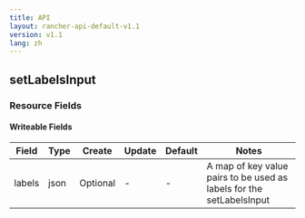 ```yaml
---
title: API
layout: rancher-api-default-v1.1
version: v1.1
lang: zh
---
```


## setLabelsInput



### Resource Fields

#### Writeable Fields

Field | Type | Create | Update | Default | Notes
---|---|---|---|---|---
labels | json | Optional | - | - | A map of key value pairs to be used as labels for the setLabelsInput



<br>
